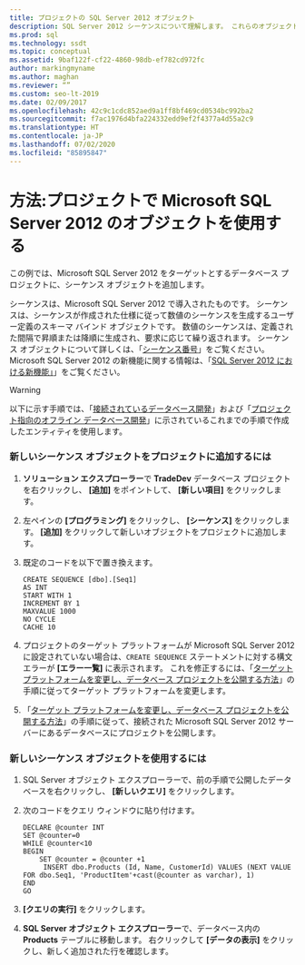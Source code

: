 ```yaml
---
title: プロジェクトの SQL Server 2012 オブジェクト
description: SQL Server 2012 シーケンスについて理解します。 これらのオブジェクトをデータベース プロジェクトに追加して、クエリで使用する方法について説明します。
ms.prod: sql
ms.technology: ssdt
ms.topic: conceptual
ms.assetid: 9baf122f-cf22-4860-98db-ef782cd972fc
author: markingmyname
ms.author: maghan
ms.reviewer: “”
ms.custom: seo-lt-2019
ms.date: 02/09/2017
ms.openlocfilehash: 42c9c1cdc852aed9a1ff8bf469cd0534bc992ba2
ms.sourcegitcommit: f7ac1976d4bfa224332edd9ef2f4377a4d55a2c9
ms.translationtype: HT
ms.contentlocale: ja-JP
ms.lasthandoff: 07/02/2020
ms.locfileid: "85895847"
---
```

# <a name="how-to-use-microsoft-sql-server-2012-objects-in-your-project"></a>方法:プロジェクトで Microsoft SQL Server 2012 のオブジェクトを使用する

この例では、Microsoft SQL Server 2012 をターゲットとするデータベース プロジェクトに、シーケンス オブジェクトを追加します。  
  
シーケンスは、Microsoft SQL Server 2012 で導入されたものです。 シーケンスは、シーケンスが作成された仕様に従って数値のシーケンスを生成するユーザー定義のスキーマ バインド オブジェクトです。 数値のシーケンスは、定義された間隔で昇順または降順に生成され、要求に応じて繰り返されます。  シーケンス オブジェクトについて詳しくは、「[シーケンス番号](../relational-databases/sequence-numbers/sequence-numbers.md)」をご覧ください。 Microsoft SQL Server 2012 の新機能に関する情報は、「[SQL Server 2012 における新機能」](https://msdn.microsoft.com/library/bb500435(SQL.110).aspx)」をご覧ください。  
  
> [!WARNING]  
> 以下に示す手順では、「[接続されているデータベース開発](../ssdt/connected-database-development.md)」および「[プロジェクト指向のオフライン データベース開発](../ssdt/project-oriented-offline-database-development.md)」に示されているこれまでの手順で作成したエンティティを使用します。  
  
### <a name="to-add-a-new-sequence-object-to-your-project"></a>新しいシーケンス オブジェクトをプロジェクトに追加するには  
  
1.  **ソリューション エクスプローラー**で **TradeDev** データベース プロジェクトを右クリックし、 **[追加]** をポイントして、 **[新しい項目]** をクリックします。  
  
2.  左ペインの **[プログラミング]** をクリックし、 **[シーケンス]** をクリックします。 **[追加]** をクリックして新しいオブジェクトをプロジェクトに追加します。  
  
3.  既定のコードを以下で置き換えます。  
  
    ```  
    CREATE SEQUENCE [dbo].[Seq1]  
    AS INT  
    START WITH 1  
    INCREMENT BY 1  
    MAXVALUE 1000  
    NO CYCLE  
    CACHE 10  
    ```  
  
4.  プロジェクトのターゲット プラットフォームが Microsoft SQL Server 2012 に設定されていない場合は、`CREATE SEQUENCE` ステートメントに対する構文エラーが **[エラー一覧]** に表示されます。 これを修正するには、「[ターゲット プラットフォームを変更し、データベース プロジェクトを公開する方法](../ssdt/how-to-change-target-platform-and-publish-a-database-project.md)」の手順に従ってターゲット プラットフォームを変更します。  
  
5.  「[ターゲット プラットフォームを変更し、データベース プロジェクトを公開する方法](../ssdt/how-to-change-target-platform-and-publish-a-database-project.md)」の手順に従って、接続された Microsoft SQL Server 2012 サーバーにあるデータベースにプロジェクトを公開します。  
  
### <a name="to-use-the-new-sequence-object"></a>新しいシーケンス オブジェクトを使用するには  
  
1.  SQL Server オブジェクト エクスプローラーで、前の手順で公開したデータベースを右クリックし、 **[新しいクエリ]** をクリックします。  
  
2.  次のコードをクエリ ウィンドウに貼り付けます。  
  
    ```  
    DECLARE @counter INT  
    SET @counter=0  
    WHILE @counter<10  
    BEGIN  
        SET @counter = @counter +1  
         INSERT dbo.Products (Id, Name, CustomerId) VALUES (NEXT VALUE FOR dbo.Seq1, 'ProductItem'+cast(@counter as varchar), 1)  
    END   
    GO  
    ```  
  
3.  **[クエリの実行]** をクリックします。  
  
4.  **SQL Server オブジェクト エクスプローラー**で、データベース内の **Products** テーブルに移動します。 右クリックして **[データの表示]** をクリックし、新しく追加された行を確認します。  
  
